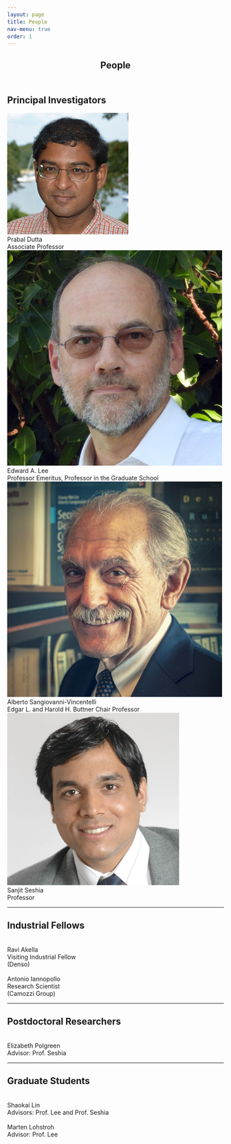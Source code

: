 ```yaml
---
layout: page
title: People
nav-menu: true
order: 1
---
```


<!-- Main -->
<div id="main" class="alt">

<!-- One -->
<section id="one">
	<div class="inner">
		<header class="major">
			<h1>People</h1>
		</header>

<!-- Content -->
<h2 id="content">Principal Investigators</h2>

<div class="row">
	<!-- Break -->
	<div class="3u 6u(small) 12u$(xsmall)">
        <span class="image fit"><img class="person-photo" src="/assets/images/portraits/prabal-dutta.jpg" alt=""></span>
        <div class="person-name">Prabal Dutta</div>
        <div class="person-title">Associate Professor</div>
	</div>
	<div class="3u 6u(small) 12u$(xsmall)">
		<span class="image fit"><img class="person-photo" src="/assets/images/portraits/eal.jpg" alt=""></span>
        <div class="person-name">Edward A. Lee</div>
        <div class="person-title">Professor Emeritus, Professor in the Graduate School</div>
	</div>
    <div class="3u 6u(small) 12u$(xsmall)">
		<span class="image fit"><img class="person-photo" src="/assets/images/portraits/asv.jpg" alt=""></span>
        <div class="person-name">Alberto Sangiovanni-Vincentelli</div>
		<div class="person-title">Edgar L. and Harold H. Buttner Chair Professor</div>
	</div>
	<div class="3u 6u(small) 12u$(xsmall)">
		<span class="image fit"><img class="person-photo" src="/assets/images/portraits/sanjit-seshia.jpg" alt=""></span>
        <div class="person-name">Sanjit Seshia</div>
        <div class="person-title">Professor</div>
	</div>
</div>


<hr class="major" />

<h2 id="content">Industrial Fellows</h2>
<div class="row">
	<!-- Break -->
    <div class="3u 6u(small) 12u$(xsmall)">
        <span class="image fit"><img class="person-photo" src="{% link assets/images/portraits/placeholder.png %}" alt="" /></span>
        <div class="person-name">Ravi Akella</div>
        <div class="person-title">Visiting Industrial Fellow<br/>(Denso)</div>
	</div>
    <div class="3u 6u(small) 12u$(xsmall)">
        <span class="image fit"><img class="person-photo" src="{% link assets/images/portraits/placeholder.png %}" alt="" /></span>
        <div class="person-name">Antonio Iannopollo</div>
        <div class="person-title">Research Scientist<br/>(Camozzi Group)</div>
	</div>
</div>

<hr class="major" />

<h2 id="content">Postdoctoral Researchers</h2>

<div class="row">
	<!-- Break -->
    <div class="3u 6u(small) 12u$(xsmall)">
        <span class="image fit"><img class="person-photo" src="{% link assets/images/portraits/placeholder.png %}" alt="" /></span>
        <div class="person-name">Elizabeth Polgreen</div>
        <div class="person-title">Advisor: Prof. Seshia</div>
	</div>
</div>

<hr class="major" />

<h2 id="content">Graduate Students</h2>

<div class="row">
	<!-- Break -->
    <div class="3u 6u(small) 12u$(xsmall)">
        <span class="image fit"><img class="person-photo" src="{% link assets/images/portraits/placeholder.png %}" alt="" /></span>
        <div class="person-name">Shaokai Lin</div>
        <div class="person-title">Advisors: Prof. Lee and Prof. Seshia</div>
	</div>
    <div class="3u 6u(small) 12u$(xsmall)">
        <span class="image fit"><img class="person-photo" src="{% link assets/images/portraits/placeholder.png %}" alt="" /></span>
        <div class="person-name">Marten Lohstroh</div>
        <div class="person-title">Advisor: Prof. Lee</div>
	</div>
</div>


</div>
</section>

</div>
